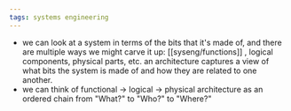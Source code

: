 ```yaml
---
tags: systems engineering
---
```


- we can look at a system in terms of the bits that it's made of, and there are multiple ways we might carve it up: [[syseng/functions]] , logical components, physical parts, etc. an architecture captures a view of what bits the system is made of and how they are related to one another.
- we can think of functional -> logical -> physical architecture as an ordered chain from "What?" to "Who?" to "Where?"